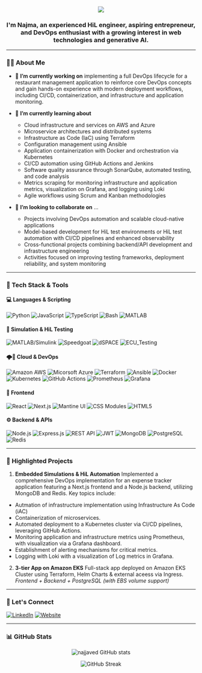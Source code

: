 <h1 align="center">
    <img src="https://readme-typing-svg.herokuapp.com/?font=Righteous&size=35&center=true&vCenter=true&width=500&height=70&duration=4000&lines=Hi+there!+👋;" />
</h1>

<h3 align="center"> I'm Najma, an experienced HiL engineer, aspiring entrepreneur, and DevOps enthusiast with a growing interest in web technologies and generative AI.</h3>

<!--
**najjaved/najjaved** is a ✨ _special_ ✨ repository because its `README.md` (this file) appears on your GitHub profile.

Here are some ideas to get you started:

- 🔭 I’m currently working on ...
- 🌱 I’m currently learning ...
- 👯 I’m looking to collaborate on ...
- 🤔 I’m looking for help with ...
- 💬 Ask me about ...
- 📫 How to reach me: ...
- 😄 Pronouns: ...
- ⚡ Fun fact: ...
-->

---

### 👩‍💻 About Me
- 🔭 **I’m currently working on** implementing a full DevOps lifecycle for a restaurant management application to reinforce core DevOps concepts and gain hands-on experience with modern deployment workflows, including CI/CD, containerization, and infrastructure and application monitoring.

- 🌱 **I’m currently learning about** 
  - Cloud infrastructure and services on AWS and Azure
  - Microservice architectures and distributed systems
  - Infrastructure as Code (IaC) using Terraform
  - Configuration management using Ansible
  - Application containerization with Docker and orchestration via Kubernetes
  - CI/CD automation using GitHub Actions and Jenkins
  - Software quality assurance through SonarQube, automated testing, and code analysis
  - Metrics scraping for monitoring infrastructure and application metrics, visualization on Grafana, and logging using Loki
  - Agile workflows using Scrum and Kanban methodologies

- 👯 **I’m looking to collaborate on** ...
  - Projects involving DevOps automation and scalable cloud-native applications
  - Model-based development for HiL test environments or HiL test automation with CI/CD pipelines and enhanced observability
  - Cross-functional projects combining backend/API development and infrastructure engineering
  - Activities focused on improving testing frameworks, deployment reliability, and system monitoring

---

### 🧰 Tech Stack & Tools

#### 💻 Languages & Scripting 
![Python](https://img.shields.io/badge/Python-3776AB?style=for-the-badge&logo=python&logoColor=white)
![JavaScript](https://img.shields.io/badge/JavaScript-F7DF1E?style=for-the-badge&logo=javascript&logoColor=black)
![TypeScript](https://img.shields.io/badge/TypeScript-3178C6?style=for-the-badge&logo=typescript&logoColor=white)
![Bash](https://img.shields.io/badge/Bash-4EAA25?style=for-the-badge&logo=gnu-bash&logoColor=white)
![MATLAB](https://img.shields.io/badge/MATLAB-0076A8?style=for-the-badge&logo=mathworks&logoColor=white)
  
#### 🚀 Simulation & HiL Testing
![MATLAB/Simulink](https://img.shields.io/badge/MATLAB/Simulink-0076A8?style=for-the-badge&logo=mathworks&logoColor=white)
![Speedgoat](https://img.shields.io/badge/Speedgoat-003F7E?style=for-the-badge&logo=speed&logoColor=white)
![dSPACE](https://img.shields.io/badge/-dSPACE-0083CC?style=for-the-badge&logo=dspace&logoColor=white)
![ECU_Testing](https://img.shields.io/badge/ECU_Testing-005F8C?style=for-the-badge&logo=test-tube&logoColor=white)

#### 🌩️🔧 Cloud & DevOps
![Amazon AWS](https://img.shields.io/badge/AWS-%23FF9900.svg?style=for-the-badge&logo=amazon-aws&logoColor=white)
![Micorsoft Azure](https://img.shields.io/badge/Microsoft_Azure-0078D4?style=for-the-badge&logo=microsoft-azure&logoColor=white)
![Terraform](https://img.shields.io/badge/Terraform-623CE4?style=for-the-badge&logo=terraform&logoColor=white)
![Ansible](https://img.shields.io/badge/Ansible-000000?style=for-the-badge&logo=ansible&logoColor=white)
![Docker](https://img.shields.io/badge/Docker-2496ED?style=for-the-badge&logo=docker&logoColor=white)
![Kubernetes](https://img.shields.io/badge/Kubernetes-326CE5?style=for-the-badge&logo=kubernetes&logoColor=white)
![GitHub Actions](https://img.shields.io/badge/GitHub_Actions-2088FF?style=for-the-badge&logo=github-actions&logoColor=white)
![Prometheus](https://img.shields.io/badge/Prometheus-E6522C?style=for-the-badge&logo=prometheus&logoColor=white)
![Grafana](https://img.shields.io/badge/Grafana-F46800?style=for-the-badge&logo=grafana&logoColor=white)

#### 🎨 Frontend
![React](https://img.shields.io/badge/React-20232A?style=for-the-badge&logo=react&logoColor=61DAFB)
![Next.js](https://img.shields.io/badge/Next.js-000000?style=for-the-badge&logo=nextdotjs&logoColor=white)
![Mantine UI](https://img.shields.io/badge/Mantine-339AF0?style=for-the-badge&logo=mantine&logoColor=white)
![CSS Modules](https://img.shields.io/badge/CSS_Modules-000000?style=for-the-badge&logo=css3&logoColor=1572B6)
![HTML5](https://img.shields.io/badge/HTML5-E34F26?style=for-the-badge&logo=html5&logoColor=white)

#### ⚙️ Backend & APIs
![Node.js](https://img.shields.io/badge/Node.js-339933?style=for-the-badge&logo=nodedotjs&logoColor=white)
![Express.js](https://img.shields.io/badge/Express.js-000000?style=for-the-badge&logo=express&logoColor=white)
![REST API](https://img.shields.io/badge/REST_API-FF6C37?style=for-the-badge&logo=rest&logoColor=white)
![JWT](https://img.shields.io/badge/JWT-000000?style=for-the-badge&logo=jsonwebtokens&logoColor=white)
![MongoDB](https://img.shields.io/badge/MongoDB-47A248?style=for-the-badge&logo=mongodb&logoColor=white)
![PostgreSQL](https://img.shields.io/badge/-PostgreSQL-316192?style=for-the-badge&logo=postgresql&logoColor=white)
![Redis](https://img.shields.io/badge/-Redis-DC382D?style=for-the-badge&logo=redis&logoColor=white)

---

### 📂 Highlighted Projects
1. **Embedded Simulations & HiL Automation** 
Implemented a comprehensive DevOps implementation for an expense tracker application featuring a Next.js frontend and a Node.js backend, utilizing MongoDB and Redis. Key topics include:
- Autmation of infrastructure implementation using Infrastructure As Code (iAC)
- Containerization of microservices.
- Automated deployment to a Kubernetes cluster via CI/CD pipelines, leveraging GitHub Actions.
- Monitoring application and infrastructure metrics using Prometheus, with visualization via a Grafana dashboard.
- Establishment of alerting mechanisms for critical metrics.
- Logging with Loki with a visualization of Log metrics in Grafana.

2. **3-tier App on Amazon EKS**
  Full-stack app deployed on Amazon EKS Cluster using Terraform, Helm Charts & external aceess via Ingress.  
  _Frontend + Backend + PostgreSQL (with EBS volume support)_


---

### 🤝 Let's Connect
[![LinkedIn](https://img.shields.io/badge/LinkedIn-0077B5?style=for-the-badge&logo=linkedin&logoColor=white)](https://www.linkedin.com/in/najaved)
[![Website](https://img.shields.io/badge/Website-4285F4?style=for-the-badge&logo=google-chrome&logoColor=white)](https://ethicalorigins.eu/)

---

### 📊 GitHub Stats

<p align="center">
  <img src="https://github-readme-stats.vercel.app/api?username=najjaved&show_icons=true&theme=github_dark&hide_border=true" alt="najjaved GitHub stats" />
</p>

<p align="center">
  <img src="https://github-readme-streak-stats.herokuapp.com/?user=najjaved&theme=github-dark&hide_border=true" alt="GitHub Streak" />
</p>

